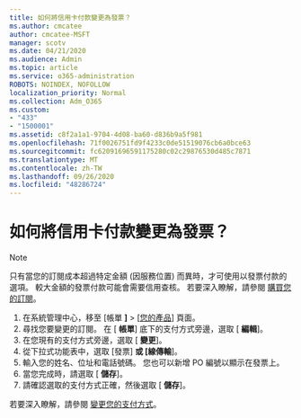 ```yaml
---
title: 如何將信用卡付款變更為發票？
ms.author: cmcatee
author: cmcatee-MSFT
manager: scotv
ms.date: 04/21/2020
ms.audience: Admin
ms.topic: article
ms.service: o365-administration
ROBOTS: NOINDEX, NOFOLLOW
localization_priority: Normal
ms.collection: Adm_O365
ms.custom:
- "433"
- "1500001"
ms.assetid: c8f2a1a1-9704-4d08-ba60-d836b9a5f981
ms.openlocfilehash: 71f0026751fd9f4233c0de51519076cb6a0bce63
ms.sourcegitcommit: fc62091696591175280c02c29876530d485c7871
ms.translationtype: MT
ms.contentlocale: zh-TW
ms.lasthandoff: 09/26/2020
ms.locfileid: "48286724"
---
```

# <a name="how-do-i-change-from-credit-card-payments-to-invoice"></a>如何將信用卡付款變更為發票？

> [!NOTE]
> 只有當您的訂閱成本超過特定金額 (因服務位置) 而異時，才可使用以發票付款的選項。 較大金額的發票付款可能會需要信用查核。 若要深入瞭解，請參閱 [購買您的訂閱](https://docs.microsoft.com/microsoft-365/commerce/billing-and-payments/pay-for-your-subscription)。

1. 在系統管理中心，移至 [帳單 **]**  >  [[您的產品](https://go.microsoft.com/fwlink/p/?linkid=842054)] 頁面。
2. 尋找您要變更的訂閱。 在 [ **帳單**] 底下的支付方式旁邊，選取 [ **編輯**]。
3. 在您現有的支付方式旁邊，選取 [ **變更**]。
4. 從下拉式功能表中，選取 [發票] **或 [線傳輸**]。
5. 輸入您的姓名、位址和電話號碼。 您也可以新增 PO 編號以顯示在發票上。
6. 當您完成時，請選取 [ **儲存**]。
7. 請確認選取的支付方式正確，然後選取 [ **儲存**]。

若要深入瞭解，請參閱 [變更您的支付方式](https://docs.microsoft.com/microsoft-365/commerce/billing-and-payments/change-payment-method)。